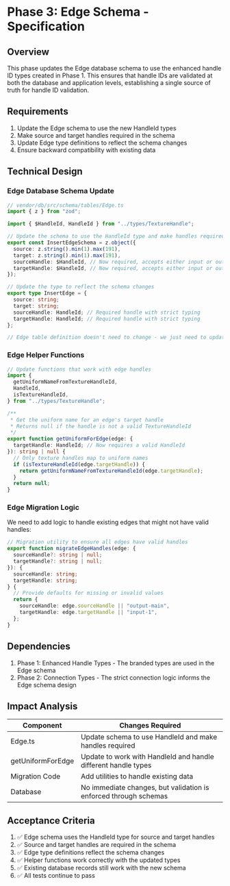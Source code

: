 # Phase 3: Edge Schema - Specification

## Overview

This phase updates the Edge database schema to use the enhanced handle ID types created in Phase 1. This ensures that handle IDs are validated at both the database and application levels, establishing a single source of truth for handle ID validation.

## Requirements

1. Update the Edge schema to use the new HandleId types
2. Make source and target handles required in the schema
3. Update Edge type definitions to reflect the schema changes
4. Ensure backward compatibility with existing data

## Technical Design

### Edge Database Schema Update

```typescript
// vendor/db/src/schema/tables/Edge.ts
import { z } from "zod";

import { $HandleId, HandleId } from "../types/TextureHandle";

// Update the schema to use the HandleId type and make handles required
export const InsertEdgeSchema = z.object({
  source: z.string().min(1).max(191),
  target: z.string().min(1).max(191),
  sourceHandle: $HandleId, // Now required, accepts either input or output handle
  targetHandle: $HandleId, // Now required, accepts either input or output handle
});

// Update the type to reflect the schema changes
export type InsertEdge = {
  source: string;
  target: string;
  sourceHandle: HandleId; // Required handle with strict typing
  targetHandle: HandleId; // Required handle with strict typing
};

// Edge table definition doesn't need to change - we just need to update the schema
```

### Edge Helper Functions

```typescript
// Update functions that work with edge handles
import {
  getUniformNameFromTextureHandleId,
  HandleId,
  isTextureHandleId,
} from "../types/TextureHandle";

/**
 * Get the uniform name for an edge's target handle
 * Returns null if the handle is not a valid TextureHandleId
 */
export function getUniformForEdge(edge: {
  targetHandle: HandleId; // Now requires a valid HandleId
}): string | null {
  // Only texture handles map to uniform names
  if (isTextureHandleId(edge.targetHandle)) {
    return getUniformNameFromTextureHandleId(edge.targetHandle);
  }
  return null;
}
```

### Edge Migration Logic

We need to add logic to handle existing edges that might not have valid handles:

```typescript
// Migration utility to ensure all edges have valid handles
export function migrateEdgeHandles(edge: {
  sourceHandle?: string | null;
  targetHandle?: string | null;
}): {
  sourceHandle: string;
  targetHandle: string;
} {
  // Provide defaults for missing or invalid values
  return {
    sourceHandle: edge.sourceHandle || "output-main",
    targetHandle: edge.targetHandle || "input-1",
  };
}
```

## Dependencies

1. Phase 1: Enhanced Handle Types - The branded types are used in the Edge schema
2. Phase 2: Connection Types - The strict connection logic informs the Edge schema design

## Impact Analysis

| Component         | Changes Required                                                 |
| ----------------- | ---------------------------------------------------------------- |
| Edge.ts           | Update schema to use HandleId and make handles required          |
| getUniformForEdge | Update to work with HandleId and handle different handle types   |
| Migration Code    | Add utilities to handle existing data                            |
| Database          | No immediate changes, but validation is enforced through schemas |

## Acceptance Criteria

1. ✅ Edge schema uses the HandleId type for source and target handles
2. ✅ Source and target handles are required in the schema
3. ✅ Edge type definitions reflect the schema changes
4. ✅ Helper functions work correctly with the updated types
5. ✅ Existing database records still work with the new schema
6. ✅ All tests continue to pass
